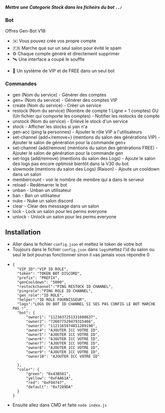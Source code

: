 ***Mettre une Categorie **Stock** dans les ficheirs du bot `../`***
### Bot

Offres Gen-Bot V18:
*   ✉️ Vous pouvez crée vos propre compte
*   🇫🇷 Marche que sur un seul salon pour évité le spam
*   ⚙️ Chaque compte généré et directement supprimer
*   🛰️ Une interface a coupé le souffle 
+   🌟 Un système de VIP et de FREE dans un seul bot

### Commandes

* gen (Nom du service) - Générer des comptes
* gen+ (Nom du service) - Générer des comptes VIP
* create (Nom du service) - Créer un service
* restock (Nom du service) (Nombre de compte 1 Ligne = 1 comptes) OU (Un fichier qui comporte les comptes) - Notifier les restocks de compte
* unstock (Nom du service) - Enlevé le stock d'un service
* stock - Afficher les stocks si yan n'a
* gen-acc (ping la personnes) - Ajouter le rôle VIP a l'utilisateurs
* set-channel (add+/remove+) (mentions du salon des générations VIP) - Ajouter le salon de génération pour la commande gen+
* set-channel (add/remove) (mentions du salon des générations FREE) - Ajouter le salon de génération pour la commande gen
* set-logs (add/remove) (mentions du salon des Logs) - Ajoute le salon des logs pas encore optimisé bientôt dans la V30 du bot
* slowmode (mentions du salon des Logs) (Raison) - Ajoute un cooldown dans un salon
* membercount - voir le nombre de membre qui a dans le serveur
* reload - Redémarrer le bot
* unban - Unban un utilisateur 
* ban - Ban un utilisateur 
* nuke - Nuke un salon discord
* clear - Clear des messsage dans un salon
* lock - Lock un salon pour les perms everyone
* unlock - Unlock un salon pour les perms everyone

## Installation

* Aller dans le fichier `config.json` et mettez le token de votre bot
* Toujours dans le fichier `config.json` dans `logs`mettez l'id du salon ou seul le bot pourras fonctionner sinon il vas jamais vous répondre 0
* ```
  {
    "VIP_ID":"VIP ID ROLE",
    "token": "TOKEN BOT DISCORD",
    "prefix": "PREFIX",
    "genCooldown": "5000",
    "restockchannel":"PING RESTOCK ID CHANNEL",
    "pingrole":"PING ROLE ID CHANNEL",
    "gen_role":"ID ROLE",
    "helper":"ID ROLE FOURNISSEUR",
    "logs":"LOGS DU BOT ID CHANNEL SI SES PAS CONFIG LE BOT MARCHE PAS !",
    "bot": {
        "owner1": "1123637251331608637",
        "owner2": "726077529479315466",
        "owner3": "1121165974851289198",
        "owner4": "AJOUTER ICC VOTRE ID",
        "owner5": "AJOUTER ICC VOTRE ID",
        "owner6": "AJOUTER ICC VOTRE ID",
        "owner7": "AJOUTER ICC VOTRE ID",
        "owner8": "AJOUTER ICC VOTRE ID",
        "owner9": "AJOUTER ICC VOTRE ID",
        "owner10": "AJOUTER ICC VOTRE ID"

    },
    "color": {
        "green": "0x43B581",
        "yellow": "0xFAA61A",
        "red": "0xF04747",
        "default": "0x7289DA"
    }
  }

* Ensuite allez dans CMD et faite `node index.js`
